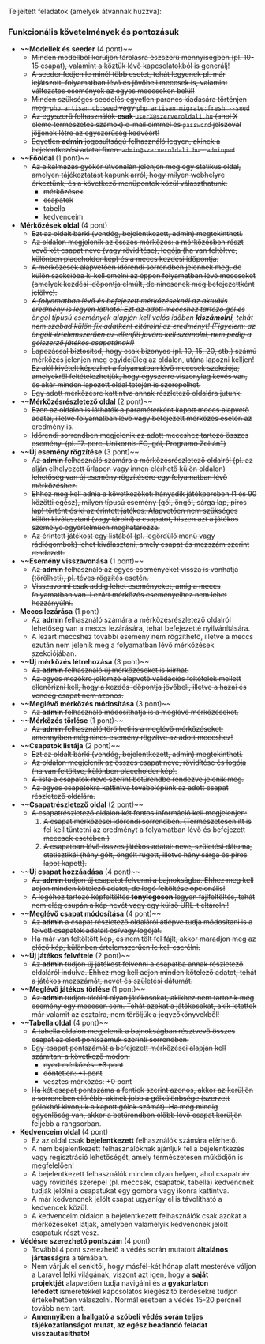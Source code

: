 Teljeített feladatok (amelyek átvannak húzzva):
### Funkcionális követelmények és pontozásuk

- **~~Modellek és seeder** (4 pont)~~
    - ~~Minden modellből kerüljön tárolásra észszerű mennyiségben (pl. 10-15 csapat), valamint a köztük lévő kapcsolatokból is generálj!~~
    - ~~A seeder fedjen le minél több esetet, tehát legyenek pl. már lejátszott, folyamatban lévő és jövőbeli meccsek is, valamint változatos események az egyes meccseken belül!~~
    - ~~Minden szükséges seedelés egyetlen parancs kiadására történjen meg: `php artisan db:seed` vagy `php artisan migrate:fresh --seed`~~
    - ~~Az egyszerű felhasználók **csak** `userX@szerveroldali.hu` (ahol X eleme természetes számok) e-mail címmel és `password` jelszóval jöjjenek létre az egyszerűség kedvéért!~~
    - ~~Egyetlen **admin** jogosultságú felhasználó legyen, akinek a bejelentkezési adatai fixen: `admin@szerveroldali.hu` - `adminpwd`~~
- **~~Főoldal** (1 pont)~~
    - ~~Az alkalmazás gyökér útvonalán jelenjen meg egy statikus oldal, amelyen tájékoztatást kapunk arról, hogy milyen webhelyre érkeztünk, és a következő menüpontok közül választhatunk:~~
        - ~~mérkőzések~~
        - ~~csapatok~~
        - ~~tabella~~
        - kedvenceim
- **Mérkőzések oldal** (4 pont)
    - ~~Ezt az oldalt bárki (vendég, bejelentkezett, admin) megtekintheti.~~
    - ~~Az oldalon megjelenik az összes mérkőzés: a mérkőzésben részt vevő két csapat neve (vagy rövidítése), logója (ha van feltöltve, különben placeholder kép) és a meccs kezdési időpontja.~~
    - ~~A mérkőzések alapvetően időrendi sorrendben jelennek meg, de külön szekcióba ki kell emelni az éppen folyamatban lévő meccseket (amelyek kezdési időpontja elmúlt, de nincsenek még befejezettként jelölve).~~
    - *~~A folyamatban lévő és befejezett mérkőzéseknél az aktuális eredmény is legyen látható! Ezt az adott meccshez tartozó gól és öngól típusú események alapján kell valós időben **kiszámolni**, tehát nem szabad külön fix adatként eltárolni az eredményt! (Figyelem: az öngólt értelemszerűen az ellenfél javára kell számolni, nem pedig a gólszerző játékos csapatának!)~~*
    - ~~Lapozással biztosítsd, hogy csak bizonyos (pl. 10, 15, 20, stb.) számú mérkőzés jelenjen meg egyidejűleg az oldalon, utána lapozni kelljen! Ez alól kivételt képezhet a folyamatban lévő meccsek szekciója, amelyekről feltételezhetjük, hogy egyszerre viszonylag kevés van, és akár minden lapozott oldal tetején is szerepelhet.~~
    - ~~Egy adott mérkőzésre kattintva annak részletező oldalára jutunk.~~
- **~~Mérkőzésrészletező oldal** (2 pont)~~
    - ~~Ezen az oldalon is láthatók a paraméterként kapott meccs alapvető adatai, illetve folyamatban lévő vagy befejezett mérkőzés esetén az eredmény is.~~
    - ~~Időrendi sorrendben megjelenik az adott meccshez tartozó összes esemény. (pl. "7. perc, Unikornis FC, gól, Programo Zoltán")~~
- **~~Új esemény rögzítése** (3 pont)~~
    - ~~Az **admin** felhasználó számára a mérkőzésrészletező oldalról (pl. az alján elhelyezett űrlapon vagy innen elérhető külön oldalon) lehetőség van új esemény rögzítésére egy folyamatban lévő mérkőzéshez.~~
    - ~~Ehhez meg kell adnia a következőket: hányadik játékpercben (1 és 90 közötti egész), milyen típusú esemény (gól, öngól, sárga lap, piros lap) történt és ki az érintett játékos. Alapvetően nem szükséges külön kiválasztani (vagy tárolni) a csapatot, hiszen azt a játékos személye egyértelműen meghatározza.~~
    - ~~Az érintett játékost egy listából (pl. legördülő menü vagy rádiógombok) lehet kiválasztani, amely csapat és mezszám szerint rendezett.~~
- **~~Esemény visszavonása** (1 pont)~~
    - ~~Az **admin** felhasználó az egyes eseményeket vissza is vonhatja (törölheti), pl. téves rögzítés esetén.~~
    - ~~Visszavonni csak addig lehet eseményeket, amíg a meccs folyamatban van. Lezárt mérkőzés eseményeihez nem lehet hozzányúlni.~~
- **Meccs lezárása** (1 pont)
    - Az **admin** felhasználó számára a mérkőzésrészletező oldalról lehetőség van a meccs lezárására, tehát befejezetté nyilvánítására.
    - A lezárt meccshez további esemény nem rögzíthető, illetve a meccs ezután nem jelenik meg a folyamatban lévő mérkőzések szekciójában.
- **~~Új mérkőzés létrehozása** (3 pont)~~
    - ~~Az **admin** felhasználó új mérkőzéseket is kiírhat.~~
    - ~~Az egyes mezőkre jellemző alapvető validációs feltételek mellett ellenőrizni kell, hogy a kezdés időpontja jövőbeli, illetve a hazai és vendég csapat nem azonos.~~
- **~~Meglévő mérkőzés módosítása** (3 pont)~~
    - ~~Az **admin** felhasználó módosíthatja is a meglévő mérkőzéseket.~~
- **~~Mérkőzés törlése** (1 pont)~~
    - ~~Az **admin** felhasználó törölheti is a meglévő mérkőzéseket, amennyiben még nincs esemény rögzítve az adott meccshez!~~
- **~~Csapatok listája** (2 pont)~~
    - ~~Ezt az oldalt bárki (vendég, bejelentkezett, admin) megtekintheti.~~
    - ~~Az oldalon megjelenik az összes csapat neve, rövidítése és logója (ha van feltöltve, különben placeholder kép).~~
    - ~~A lista a csapatok neve szerint betűrendbe rendezve jelenik meg.~~
    - ~~Az egyes csapatokra kattintva továbblépünk az adott csapat részletező oldalára.~~
- **~~Csapatrészletező oldal** (2 pont)~~
    - ~~A csapatrészletező oldalon két fontos információ kell megjelenjen:~~
        1. ~~A csapat mérkőzései időrendi sorrendben. (Természetesen itt is fel kell tüntetni az eredményt a folyamatban lévő és befejezett meccsek esetében.)~~
        2. ~~A csapatban lévő összes játékos adatai: neve, születési dátuma, statisztikái (hány gólt, öngólt rúgott, illetve hány sárga és piros lapot kapott).~~
- **~~Új csapat hozzáadása** (4 pont)~~
    - ~~Az **admin** tudjon új csapatot felvenni a bajnokságba. Ehhez meg kell adjon minden kötelező adatot, de logó feltöltése opcionális!~~
    - ~~A logóhoz tartozó képfeltöltés **ténylegesen** legyen fájlfeltöltés, tehát nem elég csupán a kép nevét vagy egy külső URL-t eltárolni!~~
- **~~Meglévő csapat módosítása** (4 pont)~~
    - ~~Az **admin** a csapat részletező oldaláról átlépve tudja módosítani is a felvett csapatok adatait és/vagy logóját.~~
    - ~~Ha már van feltöltött kép, és nem tölt fel fájlt, akkor maradjon meg az előző kép; különben értelemszerűen le kell cserélni.~~
- **~~Új játékos felvétele** (2 pont)~~
    - ~~Az **admin** tudjon új játékost felvenni a csapatba annak részletező oldaláról indulva. Ehhez meg kell adjon minden kötelező adatot, tehát a játékos mezszámát, nevét és születési dátumát.~~
- **~~Meglévő játékos törlése** (1 pont)~~
    - ~~Az **admin** tudjon törölni olyan játékosokat, akikhez nem tartozik még esemény egy meccsen sem. Tehát azokat a játékosokat, akik letettek már valamit az asztalra, nem töröljük a jegyzőkönyvekből!~~
- **~~Tabella oldal** (4 pont)~~
    - ~~A tabella oldalon megjelenik a bajnokságban résztvevő összes csapat az elért pontszámuk szerinti sorrendben.~~
    - ~~Egy csapat pontszámát a befejezett mérkőzései alapján kell számítani a következő módon:~~
        - ~~nyert mérkőzés: +3 pont~~
        - ~~döntetlen: +1 pont~~
        - ~~vesztes mérkőzés: +0 pont~~
    - ~~Ha két csapat pontszáma a fentiek szerint azonos, akkor az kerüljön a sorrendben előrébb, akinek jobb a gólkülönbsége (szerzett gólokból kivonjuk a kapott gólok számát). Ha még mindig egyenlőség van, akkor a betűrendben előbb lévő csapat kerüljön feljebb a rangsorban.~~
- **Kedvenceim oldal** (4 pont)
    - Ez az oldal csak **bejelentkezett** felhasználók számára elérhető.
    - A nem bejelentkezett felhasználóknak ajánljuk fel a bejelentkezés vagy regisztráció lehetőségét, amely természetesen működjön is megfelelően!
    - A bejelentkezett felhasználók minden olyan helyen, ahol csapatnév vagy rövidítés szerepel (pl. meccsek, csapatok, tabella) kedvencnek tudják jelölni a csapatukat egy gombra vagy ikonra kattintva.
    - A már kedvencnek jelölt csapat ugyanígy el is távolítható a kedvencek közül.
    - A kedvenceim oldalon a bejelentkezett felhasználók csak azokat a mérkőzéseket látják, amelyben valamelyik kedvencnek jelölt csapatuk részt vesz.
- **Védésre szerezhető pontszám** (4 pont)
    - További 4 pont szerezhető a védés során mutatott **általános jártasságra** a témában.
    - Nem várjuk el senkitől, hogy másfél-két hónap alatt mesterévé váljon a Laravel lelki világának; viszont azt igen, hogy a **saját projektjét** alapvetően tudja navigálni és a **gyakorlaton lefedett** ismeretekkel kapcsolatos kiegészítő kérdésekre tudjon értékelhetően válaszolni. Normál esetben a védés 15-20 percnél tovább nem tart.
    - **Amennyiben a hallgató a szóbeli védés során teljes tájékozatlanságot mutat, az egész beadandó feladat visszautasítható!**
